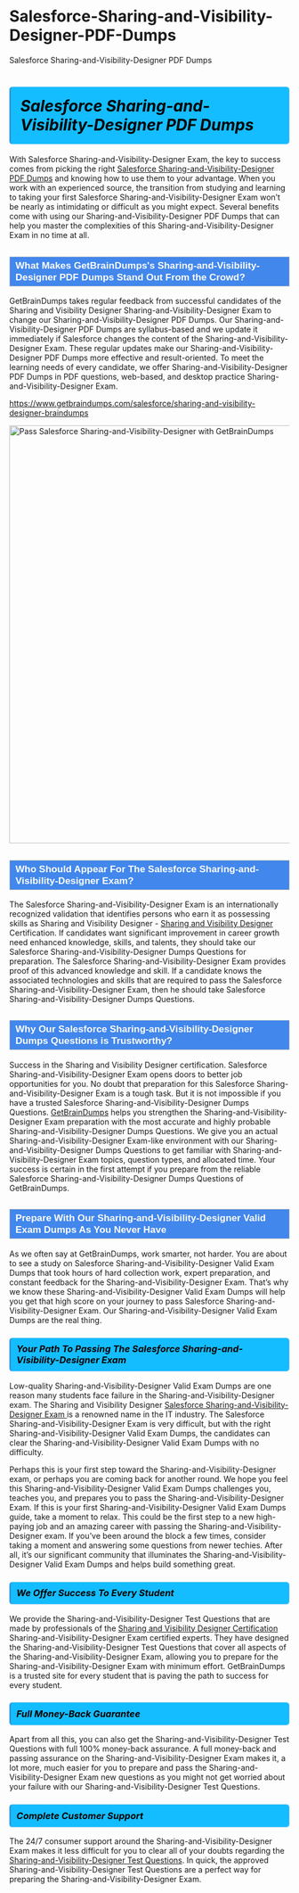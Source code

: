 # Salesforce-Sharing-and-Visibility-Designer-PDF-Dumps
Salesforce Sharing-and-Visibility-Designer PDF Dumps
<h1><strong><span style="display: block; color: #000000; background: #14BDFF; border: 0.5px solid #AED6F1; border-left: 3px solid #3498DB; padding: .6em; border-radius: 6px;">                     <em>Salesforce Sharing-and-Visibility-Designer <span class="exam_variation">PDF Dumps</span> </em>                </span></strong>            </h1>                        <p>With Salesforce Sharing-and-Visibility-Designer Exam, the key to success comes from picking the right <a href="https://www.getbraindumps.com/salesforce/sharing-and-visibility-designer-braindumps">Salesforce Sharing-and-Visibility-Designer <span class="exam_variation">PDF Dumps</span></a> and             knowing how to use them to your advantage.             When you work with an experienced source, the transition from studying and learning to taking your first Salesforce Sharing-and-Visibility-Designer Exam             won’t be nearly as intimidating or difficult as you might expect. Several benefits come with using our Sharing-and-Visibility-Designer <span class="exam_variation">PDF Dumps</span> that can             help you master the complexities of this Sharing-and-Visibility-Designer Exam in no time at all.</p>                        <h2 style="background: #4287ec; border: 1px solid #cccccc; padding: 5px 10px;">                <span style="color: #ffffff;">                    <span style="font-size: 11pt;">                        <span style="line-height: normal;">                            <span style="font-family: Calibri,sans-serif;">                                <strong>                                    <span style="font-size: 13.0pt;">What Makes GetBrainDumps's Sharing-and-Visibility-Designer <span class="exam_variation">PDF Dumps</span> Stand Out From the Crowd?</span>                                </strong>                            </span>                        </span>                    </span>                </span>            </h2>                        <p>GetBrainDumps takes regular feedback from successful candidates of the Sharing and Visibility Designer Sharing-and-Visibility-Designer Exam to change             our Sharing-and-Visibility-Designer <span class="exam_variation">PDF Dumps</span>. Our Sharing-and-Visibility-Designer <span class="exam_variation">PDF Dumps</span> are syllabus-based and we update it immediately if Salesforce changes             the content of the Sharing-and-Visibility-Designer Exam.             These regular updates make our Sharing-and-Visibility-Designer <span class="exam_variation">PDF Dumps</span> more effective and result-oriented. To meet the learning needs of every candidate,             we offer Sharing-and-Visibility-Designer <span class="exam_variation">PDF Dumps</span> in PDF questions, web-based, and desktop practice Sharing-and-Visibility-Designer Exam.</p>                                    <p><a href="https://www.getbraindumps.com/salesforce/sharing-and-visibility-designer-braindumps">https://www.getbraindumps.com/salesforce/sharing-and-visibility-designer-braindumps</a></p>                        <p><a href="https://www.getbraindumps.com/"><img src="https://www.getbraindumps.com/images/get-updated-exam-questions-with-discount-getbraindumps.jpg" class="postImage" alt="Pass Salesforce Sharing-and-Visibility-Designer with GetBrainDumps" width="750"></a></p>                                        <h2 style="background: #4287ec; border: 1px solid #cccccc; padding: 5px 10px;">                <span style="color: #ffffff;">                    <span style="font-size: 11pt;">                        <span style="line-height: normal;">                            <span style="font-family: Calibri,sans-serif;">                                <strong>                                    <span style="font-size: 13.0pt;">Who Should Appear For The Salesforce Sharing-and-Visibility-Designer Exam?</span>                                </strong>                            </span>                        </span>                    </span>                </span>            </h2>                        <p>The Salesforce Sharing-and-Visibility-Designer Exam is an internationally recognized validation that identifies persons who earn it as possessing skills as             Sharing and Visibility Designer - <a href="https://www.getbraindumps.com/salesforce/sharing-and-visibility-designer-braindumps">Sharing and Visibility Designer</a> Certification. If candidates want significant improvement in             career growth need enhanced knowledge, skills, and talents, they should take our Salesforce Sharing-and-Visibility-Designer <span class="exam_variation2">Dumps Questions</span> for preparation.             The Salesforce Sharing-and-Visibility-Designer Exam provides proof of this advanced knowledge and skill. If a candidate knows the associated technologies and skills             that are required to pass the Salesforce Sharing-and-Visibility-Designer Exam, then he should take Salesforce Sharing-and-Visibility-Designer <span class="exam_variation2">Dumps Questions</span>.</p>                        <h2 style="background: #4287ec; border: 1px solid #cccccc; padding: 5px 10px;">                <span style="color: #ffffff;">                    <span style="font-size: 11pt;">                        <span style="line-height: normal;">                            <span style="font-family: Calibri,sans-serif;">                                <strong>                                    <span style="font-size: 13.0pt;">Why Our Salesforce Sharing-and-Visibility-Designer <span class="exam_variation2">Dumps Questions</span> is Trustworthy?</span>                                </strong>                            </span>                        </span>                    </span>                </span>            </h2>                        <p>Success in the Sharing and Visibility Designer certification. Salesforce Sharing-and-Visibility-Designer Exam opens doors to better job opportunities for you.             No doubt that preparation for this Salesforce Sharing-and-Visibility-Designer Exam is a tough task. But it is not impossible if you have a trusted Salesforce Sharing-and-Visibility-Designer <span class="exam_variation2">Dumps Questions</span>.             <a href="https://www.getbraindumps.com/">GetBrainDumps</a> helps you strengthen the Sharing-and-Visibility-Designer Exam preparation with the most accurate and highly probable Sharing-and-Visibility-Designer <span class="exam_variation2">Dumps Questions</span>. We give you an             actual Sharing-and-Visibility-Designer Exam-like environment with our Sharing-and-Visibility-Designer <span class="exam_variation2">Dumps Questions</span> to get familiar with Sharing-and-Visibility-Designer Exam topics, question types, and allocated time.             Your success is certain in the first attempt if you prepare from the reliable Salesforce Sharing-and-Visibility-Designer <span class="exam_variation2">Dumps Questions</span> of GetBrainDumps.</p>                        <h2 style="background: #4287ec; border: 1px solid #cccccc; padding: 5px 10px;">                <span style="color: #ffffff;">                    <span style="font-size: 11pt;">                        <span style="line-height: normal;">                            <span style="font-family: Calibri,sans-serif;">                                <strong>                                    <span style="font-size: 13.0pt;">Prepare With Our Sharing-and-Visibility-Designer <span class="exam_variation3">Valid Exam Dumps</span> As You Never Have</span>                                </strong>                            </span>                        </span>                    </span>                </span>            </h2>                        <p>As we often say at GetBrainDumps, work smarter, not harder. You are about to see a study on Salesforce Sharing-and-Visibility-Designer <span class="exam_variation3">Valid Exam Dumps</span> that took hours of hard collection work,             expert preparation, and constant feedback for the Sharing-and-Visibility-Designer Exam. That’s why we know these Sharing-and-Visibility-Designer <span class="exam_variation3">Valid Exam Dumps</span> will help you get that high score on your             journey to pass Salesforce Sharing-and-Visibility-Designer Exam. Our Sharing-and-Visibility-Designer <span class="exam_variation3">Valid Exam Dumps</span> are the real thing.</p>                        <h3>                <strong>                    <span style="display: block; color: #000000; background: #14BDFF; border: 0.5px solid #AED6F1; border-left: 3px solid #3498DB; padding: .6em; border-radius: 6px;">                        <em>Your Path To Passing The Salesforce Sharing-and-Visibility-Designer Exam</em>                    </span>                </strong>            </h3>                        <p>Low-quality Sharing-and-Visibility-Designer <span class="exam_variation3">Valid Exam Dumps</span> are one reason many students face failure in the Sharing-and-Visibility-Designer exam. The Sharing and Visibility Designer <a href="https://www.getbraindumps.com/salesforce-braindumps.html">Salesforce Sharing-and-Visibility-Designer Exam </a>             is a renowned name in the IT industry. The Salesforce Sharing-and-Visibility-Designer Exam is very difficult, but with the right Sharing-and-Visibility-Designer <span class="exam_variation3">Valid Exam Dumps</span>, the candidates can clear the             Sharing-and-Visibility-Designer <span class="exam_variation3">Valid Exam Dumps</span> with no difficulty.</p>                        <p>Perhaps this is your first step toward the Sharing-and-Visibility-Designer exam, or perhaps you are coming back for another round. We hope you feel this             Sharing-and-Visibility-Designer <span class="exam_variation3">Valid Exam Dumps</span> challenges you,             teaches you, and prepares you to pass the Sharing-and-Visibility-Designer Exam. If this is your first Sharing-and-Visibility-Designer <span class="exam_variation3">Valid Exam Dumps</span> guide, take a moment to relax. This could be the first step to             a new high-paying job and an amazing career with passing the Sharing-and-Visibility-Designer exam. If you’ve been around the block a few times, consider taking a moment and             answering some questions from newer techies. After all, it’s our significant community that illuminates the Sharing-and-Visibility-Designer <span class="exam_variation3">Valid Exam Dumps</span> and helps build something great.</p>                        <h3>                <strong>                    <span style="display: block; color: #000000; background: #14BDFF; border: 0.5px solid #AED6F1; border-left: 3px solid #3498DB; padding: .6em; border-radius: 6px;">                        <em>We Offer Success To Every Student</em>                    </span>                </strong>            </h3>                        <p>We provide the Sharing-and-Visibility-Designer <span class="exam_variation4">Test Questions</span> that are made by professionals of the <a href="https://www.getbraindumps.com/salesforce/sharing-and-visibility-designer-braindumps.html">Sharing and Visibility Designer Certification</a> Sharing-and-Visibility-Designer Exam certified experts.             They have designed the Sharing-and-Visibility-Designer <span class="exam_variation4">Test Questions</span> that cover all aspects of the Sharing-and-Visibility-Designer Exam, allowing you to prepare for the            Sharing-and-Visibility-Designer Exam with minimum effort.             GetBrainDumps is a trusted site for every student that is paving the path to success for every student.</p>                        <h3>                <strong>                    <span style="display: block; color: #000000; background: #14BDFF; border: 0.5px solid #AED6F1; border-left: 3px solid #3498DB; padding: .6em; border-radius: 6px;">                        <em>Full Money-Back Guarantee</em>                    </span>                </strong>            </h3>                        <p>Apart from all this, you can also get the Sharing-and-Visibility-Designer <span class="exam_variation4">Test Questions</span> with full 100% money-back assurance. A full money-back and passing assurance on             the Sharing-and-Visibility-Designer Exam makes it,             a lot more, much easier for you to prepare and pass the Sharing-and-Visibility-Designer Exam new questions as you might             not get worried about your failure with our Sharing-and-Visibility-Designer <span class="exam_variation4">Test Questions</span>.</p>                                    <h3>                <strong>                    <span style="display: block; color: #000000; background: #14BDFF; border: 0.5px solid #AED6F1; border-left: 3px solid #3498DB; padding: .6em; border-radius: 6px;">                        <em>Complete Customer Support</em>                    </span>                </strong>            </h3>                        <p>The 24/7 consumer support around the Sharing-and-Visibility-Designer Exam makes it less difficult for you to clear all of your doubts regarding the <a href="https://www.getbraindumps.com/salesforce/sharing-and-visibility-designer-braindumps">Sharing-and-Visibility-Designer <span class="exam_variation4">Test Questions</span></a>. In quick,             the approved Sharing-and-Visibility-Designer <span class="exam_variation4">Test Questions</span> are a perfect way for preparing the Sharing-and-Visibility-Designer Exam.</p>                    
